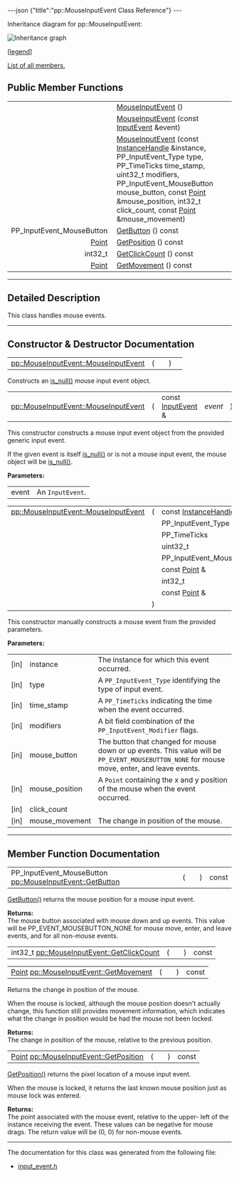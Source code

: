 ---json {"title":"pp::MouseInputEvent Class Reference"} ---

Inheritance diagram for pp::MouseInputEvent:

![Inheritance graph](/docs/native-client/pepper_stable/cpp/classpp_1_1_mouse_input_event__inherit__graph.png)

<span class="legend">\[[legend](/docs/native-client/pepper_stable/cpp/graph_legend/)\]</span>

[List of all members.](/docs/native-client/pepper_stable/cpp/classpp_1_1_mouse_input_event-members/)

Public Member Functions
-----------------------

<table><tbody><tr class="odd"><td style="text-align: right;"> </td><td><a href="/docs/native-client/pepper_stable/cpp/classpp_1_1_mouse_input_event#a3a7fa73996bd504fc3aa86c447222761" class="el">MouseInputEvent</a> ()</td></tr><tr class="even"><td style="text-align: right;"> </td><td><a href="/docs/native-client/pepper_stable/cpp/classpp_1_1_mouse_input_event#ad63fc6a3e5f29b5cb787fc74ebf0b33d" class="el">MouseInputEvent</a> (const <a href="/docs/native-client/pepper_stable/cpp/classpp_1_1_input_event/" class="el">InputEvent</a> &amp;event)</td></tr><tr class="odd"><td style="text-align: right;"> </td><td><a href="/docs/native-client/pepper_stable/cpp/classpp_1_1_mouse_input_event#a4e2f16fb54382135f07cf53e22905d3a" class="el">MouseInputEvent</a> (const <a href="/docs/native-client/pepper_stable/cpp/classpp_1_1_instance_handle/" class="el">InstanceHandle</a> &amp;instance, PP_InputEvent_Type type, PP_TimeTicks time_stamp, uint32_t modifiers, PP_InputEvent_MouseButton mouse_button, const <a href="/docs/native-client/pepper_stable/cpp/classpp_1_1_point/" class="el">Point</a> &amp;mouse_position, int32_t click_count, const <a href="/docs/native-client/pepper_stable/cpp/classpp_1_1_point/" class="el">Point</a> &amp;mouse_movement)</td></tr><tr class="even"><td style="text-align: right;">PP_InputEvent_MouseButton </td><td><a href="/docs/native-client/pepper_stable/cpp/classpp_1_1_mouse_input_event#ae953b64120ab5c84c31114d1e5d15e1b" class="el">GetButton</a> () const</td></tr><tr class="odd"><td style="text-align: right;"><a href="/docs/native-client/pepper_stable/cpp/classpp_1_1_point/" class="el">Point</a> </td><td><a href="/docs/native-client/pepper_stable/cpp/classpp_1_1_mouse_input_event#a95bb484c3628871ed4d8cbd3b44effe2" class="el">GetPosition</a> () const</td></tr><tr class="even"><td style="text-align: right;">int32_t </td><td><a href="/docs/native-client/pepper_stable/cpp/classpp_1_1_mouse_input_event#a2e125cde20848ee70495e2f981b7417e" class="el">GetClickCount</a> () const</td></tr><tr class="odd"><td style="text-align: right;"><a href="/docs/native-client/pepper_stable/cpp/classpp_1_1_point/" class="el">Point</a> </td><td><a href="/docs/native-client/pepper_stable/cpp/classpp_1_1_mouse_input_event#a33e589dc8460c5fd2064cef39f19970b" class="el">GetMovement</a> () const</td></tr></tbody></table>

------------------------------------------------------------------------

<span id="details" class="anchor" style="margin: 0;"></span>

Detailed Description
--------------------

This class handles mouse events.

------------------------------------------------------------------------

Constructor & Destructor Documentation
--------------------------------------

<span id="a3a7fa73996bd504fc3aa86c447222761" class="anchor" style="margin: 0;"></span>

<table><tbody><tr class="odd"><td><a href="/docs/native-client/pepper_stable/cpp/classpp_1_1_mouse_input_event#a3a7fa73996bd504fc3aa86c447222761" class="el">pp::MouseInputEvent::MouseInputEvent</a></td><td>(</td><td></td><td>)</td><td></td></tr></tbody></table>

Constructs an <a href="/docs/native-client/pepper_stable/cpp/classpp_1_1_resource#a859068e34cdc2dc0b78754c255323aa9" class="el" title="This functions determines if this resource is invalid or uninitialized.">is_null()</a> mouse input event object.

<span id="ad63fc6a3e5f29b5cb787fc74ebf0b33d" class="anchor" style="margin: 0;"></span>

<table><tbody><tr class="odd"><td><a href="/docs/native-client/pepper_stable/cpp/classpp_1_1_mouse_input_event#a3a7fa73996bd504fc3aa86c447222761" class="el">pp::MouseInputEvent::MouseInputEvent</a></td><td>(</td><td>const <a href="/docs/native-client/pepper_stable/cpp/classpp_1_1_input_event/" class="el">InputEvent</a> &amp; </td><td><em>event</em></td><td>)</td><td><code> [explicit]</code></td></tr></tbody></table>

This constructor constructs a mouse input event object from the provided generic input event.

If the given event is itself <a href="/docs/native-client/pepper_stable/cpp/classpp_1_1_resource#a859068e34cdc2dc0b78754c255323aa9" class="el" title="This functions determines if this resource is invalid or uninitialized.">is_null()</a> or is not a mouse input event, the mouse object will be <a href="/docs/native-client/pepper_stable/cpp/classpp_1_1_resource#a859068e34cdc2dc0b78754c255323aa9" class="el" title="This functions determines if this resource is invalid or uninitialized.">is_null()</a>.

**Parameters:**  
<table><tbody><tr class="odd"><td>event</td><td>An <code>InputEvent</code>.</td></tr></tbody></table>

<span id="a4e2f16fb54382135f07cf53e22905d3a" class="anchor" style="margin: 0;"></span>

<table><tbody><tr class="odd"><td><a href="/docs/native-client/pepper_stable/cpp/classpp_1_1_mouse_input_event#a3a7fa73996bd504fc3aa86c447222761" class="el">pp::MouseInputEvent::MouseInputEvent</a></td><td>(</td><td>const <a href="/docs/native-client/pepper_stable/cpp/classpp_1_1_instance_handle/" class="el">InstanceHandle</a> &amp; </td><td><em>instance</em>,</td></tr><tr class="even"><td></td><td></td><td>PP_InputEvent_Type </td><td><em>type</em>,</td></tr><tr class="odd"><td></td><td></td><td>PP_TimeTicks </td><td><em>time_stamp</em>,</td></tr><tr class="even"><td></td><td></td><td>uint32_t </td><td><em>modifiers</em>,</td></tr><tr class="odd"><td></td><td></td><td>PP_InputEvent_MouseButton </td><td><em>mouse_button</em>,</td></tr><tr class="even"><td></td><td></td><td>const <a href="/docs/native-client/pepper_stable/cpp/classpp_1_1_point/" class="el">Point</a> &amp; </td><td><em>mouse_position</em>,</td></tr><tr class="odd"><td></td><td></td><td>int32_t </td><td><em>click_count</em>,</td></tr><tr class="even"><td></td><td></td><td>const <a href="/docs/native-client/pepper_stable/cpp/classpp_1_1_point/" class="el">Point</a> &amp; </td><td><em>mouse_movement</em> </td></tr><tr class="odd"><td></td><td>)</td><td></td><td></td></tr></tbody></table>

This constructor manually constructs a mouse event from the provided parameters.

**Parameters:**  
<table><tbody><tr class="odd"><td>[in]</td><td>instance</td><td>The instance for which this event occurred.</td></tr><tr class="even"><td>[in]</td><td>type</td><td>A <code>PP_InputEvent_Type</code> identifying the type of input event.</td></tr><tr class="odd"><td>[in]</td><td>time_stamp</td><td>A <code>PP_TimeTicks</code> indicating the time when the event occurred.</td></tr><tr class="even"><td>[in]</td><td>modifiers</td><td>A bit field combination of the <code>PP_InputEvent_Modifier</code> flags.</td></tr><tr class="odd"><td>[in]</td><td>mouse_button</td><td>The button that changed for mouse down or up events. This value will be <code>PP_EVENT_MOUSEBUTTON_NONE</code> for mouse move, enter, and leave events.</td></tr><tr class="even"><td>[in]</td><td>mouse_position</td><td>A <code>Point</code> containing the x and y position of the mouse when the event occurred.</td></tr><tr class="odd"><td>[in]</td><td>click_count</td><td></td></tr><tr class="even"><td>[in]</td><td>mouse_movement</td><td>The change in position of the mouse.</td></tr></tbody></table>

------------------------------------------------------------------------

Member Function Documentation
-----------------------------

<span id="ae953b64120ab5c84c31114d1e5d15e1b" class="anchor" style="margin: 0;"></span>

<table><tbody><tr class="odd"><td>PP_InputEvent_MouseButton <a href="/docs/native-client/pepper_stable/cpp/classpp_1_1_mouse_input_event#ae953b64120ab5c84c31114d1e5d15e1b" class="el">pp::MouseInputEvent::GetButton</a></td><td>(</td><td></td><td>)</td><td>const</td></tr></tbody></table>

<a href="/docs/native-client/pepper_stable/cpp/classpp_1_1_mouse_input_event#ae953b64120ab5c84c31114d1e5d15e1b" class="el" title="GetButton() returns the mouse position for a mouse input event.">GetButton()</a> returns the mouse position for a mouse input event.

**Returns:**  
The mouse button associated with mouse down and up events. This value will be PP\_EVENT\_MOUSEBUTTON\_NONE for mouse move, enter, and leave events, and for all non-mouse events.

<span id="a2e125cde20848ee70495e2f981b7417e" class="anchor" style="margin: 0;"></span>

<table><tbody><tr class="odd"><td>int32_t <a href="/docs/native-client/pepper_stable/cpp/classpp_1_1_mouse_input_event#a2e125cde20848ee70495e2f981b7417e" class="el">pp::MouseInputEvent::GetClickCount</a></td><td>(</td><td></td><td>)</td><td>const</td></tr></tbody></table>

<span id="a33e589dc8460c5fd2064cef39f19970b" class="anchor" style="margin: 0;"></span>

<table><tbody><tr class="odd"><td><a href="/docs/native-client/pepper_stable/cpp/classpp_1_1_point/" class="el">Point</a> <a href="/docs/native-client/pepper_stable/cpp/classpp_1_1_mouse_input_event#a33e589dc8460c5fd2064cef39f19970b" class="el">pp::MouseInputEvent::GetMovement</a></td><td>(</td><td></td><td>)</td><td>const</td></tr></tbody></table>

Returns the change in position of the mouse.

When the mouse is locked, although the mouse position doesn't actually change, this function still provides movement information, which indicates what the change in position would be had the mouse not been locked.

**Returns:**  
The change in position of the mouse, relative to the previous position.

<span id="a95bb484c3628871ed4d8cbd3b44effe2" class="anchor" style="margin: 0;"></span>

<table><tbody><tr class="odd"><td><a href="/docs/native-client/pepper_stable/cpp/classpp_1_1_point/" class="el">Point</a> <a href="/docs/native-client/pepper_stable/cpp/classpp_1_1_mouse_input_event#a95bb484c3628871ed4d8cbd3b44effe2" class="el">pp::MouseInputEvent::GetPosition</a></td><td>(</td><td></td><td>)</td><td>const</td></tr></tbody></table>

<a href="/docs/native-client/pepper_stable/cpp/classpp_1_1_mouse_input_event#a95bb484c3628871ed4d8cbd3b44effe2" class="el" title="GetPosition() returns the pixel location of a mouse input event.">GetPosition()</a> returns the pixel location of a mouse input event.

When the mouse is locked, it returns the last known mouse position just as mouse lock was entered.

**Returns:**  
The point associated with the mouse event, relative to the upper- left of the instance receiving the event. These values can be negative for mouse drags. The return value will be (0, 0) for non-mouse events.

------------------------------------------------------------------------

The documentation for this class was generated from the following file:

-   <a href="/docs/native-client/pepper_stable/cpp/input__event_8h/" class="el">input_event.h</a>
